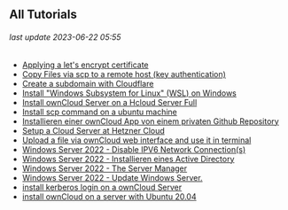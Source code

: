 ## All Tutorials
###### last update 2023-06-22 05:55

- [Applying a let's encrypt certificate]
- [Copy Files via scp to a remote host (key authentication)]
- [Create a subdomain with Cloudflare]
- [Install "Windows Subsystem for Linux" (WSL) on Windows]
- [Install ownCloud Server on a Hcloud Server Full]
- [Install scp command on a ubuntu machine]
- [Installieren einer ownCloud App von einem privaten Github Repository]
- [Setup a Cloud Server at Hetzner Cloud]
- [Upload a file via ownCloud web interface and use it in terminal]
- [Windows Server 2022 - Disable IPV6 Network Connection(s)]
- [Windows Server 2022 - Installieren eines Active Directory]
- [Windows Server 2022 - The Server Manager]
- [Windows Server 2022 - Update Windows Server.]
- [install kerberos login on a ownCloud Server]
- [install ownCloud on a server with Ubuntu 20.04]

[Applying a let's encrypt certificate]: https://github.com/GeraldLeikam/tutorials/blob/master/let's_encrypt/applying_a_lets_encrypt_certificate.md
[Copy Files via scp to a remote host (key authentication)]: https://github.com/GeraldLeikam/tutorials/blob/master/linux/scp-copy_to_remote.md
[Create a subdomain with Cloudflare]: https://github.com/GeraldLeikam/tutorials/blob/master/cloudflare/create_a_new_subdomain.md
[Install "Windows Subsystem for Linux" (WSL) on Windows]: https://github.com/GeraldLeikam/tutorials/blob/master/windows/install_wsl_on_windows.md
[Install ownCloud Server on a Hcloud Server Full]: https://github.com/GeraldLeikam/tutorials/blob/master/ownCloud/install_owncloud_full.md
[Install scp command on a ubuntu machine]: https://github.com/GeraldLeikam/tutorials/blob/master/linux/install_scp_command_unbuntu.md
[Installieren einer ownCloud App von einem privaten Github Repository]: https://github.com/GeraldLeikam/tutorials/blob/master/ownCloud/install_app_from_github_private.md
[Setup a Cloud Server at Hetzner Cloud]: https://github.com/GeraldLeikam/tutorials/blob/master/hetzner/setup_a_cloud_server.md
[Upload a file via ownCloud web interface and use it in terminal]: https://github.com/GeraldLeikam/tutorials/blob/master/ownCloud/upload_a_file_via_webinterface_and_use_it_in_ssh_session.md
[Windows Server 2022 - Disable IPV6 Network Connection(s)]: https://github.com/GeraldLeikam/tutorials/blob/master/windows/server/2022/disable_ipv6_network.md
[Windows Server 2022 - Installieren eines Active Directory]: https://github.com/GeraldLeikam/tutorials/blob/master/windows/server/2022/install_active_directory_wip_ov.md
[Windows Server 2022 - The Server Manager]: https://github.com/GeraldLeikam/tutorials/blob/master/windows/server/2022/server_manager_wip.md
[Windows Server 2022 - Update Windows Server.]: https://github.com/GeraldLeikam/tutorials/blob/master/windows/server/2022/update_windows_server.md
[install kerberos login on a ownCloud Server]: https://github.com/GeraldLeikam/tutorials/blob/master/ownCloud/install_kerberos_login.md
[install ownCloud on a server with Ubuntu 20.04]: https://github.com/GeraldLeikam/tutorials/blob/master/ownCloud/install_owncloud_20.04_quick.md
